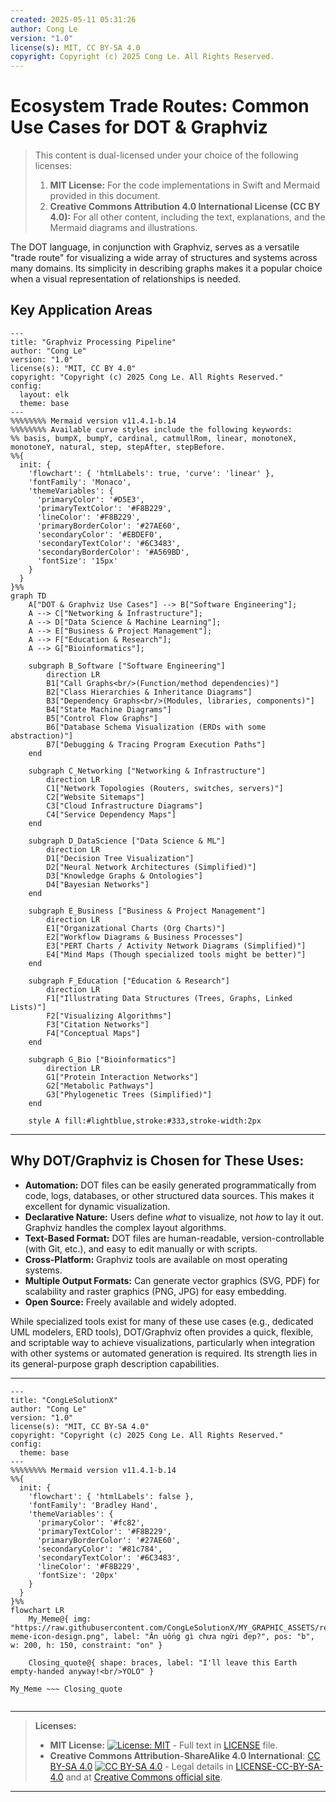 ```yaml
---
created: 2025-05-11 05:31:26
author: Cong Le
version: "1.0"
license(s): MIT, CC BY-SA 4.0
copyright: Copyright (c) 2025 Cong Le. All Rights Reserved.
---
```





# Ecosystem Trade Routes: Common Use Cases for DOT & Graphviz

> This content is dual-licensed under your choice of the following licenses:
> 1.  **MIT License:** For the code implementations in Swift and Mermaid provided in this document.
> 2.  **Creative Commons Attribution 4.0 International License (CC BY 4.0):** For all other content, including the text, explanations, and the Mermaid diagrams and illustrations.


The DOT language, in conjunction with Graphviz, serves as a versatile "trade route" for visualizing a wide array of structures and systems across many domains. Its simplicity in describing graphs makes it a popular choice when a visual representation of relationships is needed.

## Key Application Areas

```mermaid
---
title: "Graphviz Processing Pipeline"
author: "Cong Le"
version: "1.0"
license(s): "MIT, CC BY 4.0"
copyright: "Copyright (c) 2025 Cong Le. All Rights Reserved."
config:
  layout: elk
  theme: base
---
%%%%%%%% Mermaid version v11.4.1-b.14
%%%%%%%% Available curve styles include the following keywords:
%% basis, bumpX, bumpY, cardinal, catmullRom, linear, monotoneX, monotoneY, natural, step, stepAfter, stepBefore.
%%{
  init: {
    'flowchart': { 'htmlLabels': true, 'curve': 'linear' },
    'fontFamily': 'Monaco',
    'themeVariables': {
      'primaryColor': '#D5E3',
      'primaryTextColor': '#F8B229',
      'lineColor': '#F8B229',
      'primaryBorderColor': '#27AE60',
      'secondaryColor': '#EBDEF0',
      'secondaryTextColor': '#6C3483',
      'secondaryBorderColor': '#A569BD',
      'fontSize': '15px'
    }
  }
}%%
graph TD
    A["DOT & Graphviz Use Cases"] --> B["Software Engineering"];
    A --> C["Networking & Infrastructure"];
    A --> D["Data Science & Machine Learning"];
    A --> E["Business & Project Management"];
    A --> F["Education & Research"];
    A --> G["Bioinformatics"];

    subgraph B_Software ["Software Engineering"]
        direction LR
        B1["Call Graphs<br/>(Function/method dependencies)"]
        B2["Class Hierarchies & Inheritance Diagrams"]
        B3["Dependency Graphs<br/>(Modules, libraries, components)"]
        B4["State Machine Diagrams"]
        B5["Control Flow Graphs"]
        B6["Database Schema Visualization (ERDs with some abstraction)"]
        B7["Debugging & Tracing Program Execution Paths"]
    end

    subgraph C_Networking ["Networking & Infrastructure"]
        direction LR
        C1["Network Topologies (Routers, switches, servers)"]
        C2["Website Sitemaps"]
        C3["Cloud Infrastructure Diagrams"]
        C4["Service Dependency Maps"]
    end

    subgraph D_DataScience ["Data Science & ML"]
        direction LR
        D1["Decision Tree Visualization"]
        D2["Neural Network Architectures (Simplified)"]
        D3["Knowledge Graphs & Ontologies"]
        D4["Bayesian Networks"]
    end

    subgraph E_Business ["Business & Project Management"]
        direction LR
        E1["Organizational Charts (Org Charts)"]
        E2["Workflow Diagrams & Business Processes"]
        E3["PERT Charts / Activity Network Diagrams (Simplified)"]
        E4["Mind Maps (Though specialized tools might be better)"]
    end

    subgraph F_Education ["Education & Research"]
        direction LR
        F1["Illustrating Data Structures (Trees, Graphs, Linked Lists)"]
        F2["Visualizing Algorithms"]
        F3["Citation Networks"]
        F4["Conceptual Maps"]
    end

    subgraph G_Bio ["Bioinformatics"]
        direction LR
        G1["Protein Interaction Networks"]
        G2["Metabolic Pathways"]
        G3["Phylogenetic Trees (Simplified)"]
    end

    style A fill:#lightblue,stroke:#333,stroke-width:2px
```

----

## Why DOT/Graphviz is Chosen for These Uses:

*   **Automation:** DOT files can be easily generated programmatically from code, logs, databases, or other structured data sources. This makes it excellent for dynamic visualization.
*   **Declarative Nature:** Users define *what* to visualize, not *how* to lay it out. Graphviz handles the complex layout algorithms.
*   **Text-Based Format:** DOT files are human-readable, version-controllable (with Git, etc.), and easy to edit manually or with scripts.
*   **Cross-Platform:** Graphviz tools are available on most operating systems.
*   **Multiple Output Formats:** Can generate vector graphics (SVG, PDF) for scalability and raster graphics (PNG, JPG) for easy embedding.
*   **Open Source:** Freely available and widely adopted.

While specialized tools exist for many of these use cases (e.g., dedicated UML modelers, ERD tools), DOT/Graphviz often provides a quick, flexible, and scriptable way to achieve visualizations, particularly when integration with other systems or automated generation is required. Its strength lies in its general-purpose graph description capabilities.





---

<!-- 
```mermaid
%% Current Mermaid version
info
```  -->


```mermaid
---
title: "CongLeSolutionX"
author: "Cong Le"
version: "1.0"
license(s): "MIT, CC BY-SA 4.0"
copyright: "Copyright (c) 2025 Cong Le. All Rights Reserved."
config:
  theme: base
---
%%%%%%%% Mermaid version v11.4.1-b.14
%%{
  init: {
    'flowchart': { 'htmlLabels': false },
    'fontFamily': 'Bradley Hand',
    'themeVariables': {
      'primaryColor': '#fc82',
      'primaryTextColor': '#F8B229',
      'primaryBorderColor': '#27AE60',
      'secondaryColor': '#81c784',
      'secondaryTextColor': '#6C3483',
      'lineColor': '#F8B229',
      'fontSize': '20px'
    }
  }
}%%
flowchart LR
    My_Meme@{ img: "https://raw.githubusercontent.com/CongLeSolutionX/MY_GRAPHIC_ASSETS/refs/heads/Designing_graphic_syntax/MY_MEME/My-meme-icon-design.png", label: "Ăn uống gì chưa ngừi đẹp?", pos: "b", w: 200, h: 150, constraint: "on" }

    Closing_quote@{ shape: braces, label: "I'll leave this Earth empty-handed anyway!<br/>YOLO" }

My_Meme ~~~ Closing_quote


```

---
>**Licenses:**
>
>- **MIT License:**  [![License: MIT](https://img.shields.io/badge/License-MIT-yellow.svg)](LICENSE) - Full text in [LICENSE](LICENSE) file.
>- **Creative Commons Attribution-ShareAlike 4.0 International**: [CC BY-SA 4.0](https://creativecommons.org/licenses/by-sa/4.0/) [![CC BY-SA 4.0](https://licensebuttons.net/l/by-sa/4.0/88x31.png)](https://creativecommons.org/licenses/by-sa/4.0/) - Legal details in [LICENSE-CC-BY-SA-4.0](LICENSE-CC-BY-SA-4.0) and at [Creative Commons official site](https://creativecommons.org/licenses/by-sa/4.0/).
>
---